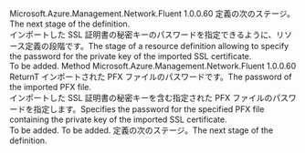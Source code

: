 <Type Name="IWithSslPassword&lt;ReturnT&gt;" FullName="Microsoft.Azure.Management.Network.Fluent.HasSslCertificate.Definition.IWithSslPassword&lt;ReturnT&gt;">
  <TypeSignature Language="C#" Value="public interface IWithSslPassword&lt;ReturnT&gt;" />
  <TypeSignature Language="ILAsm" Value=".class public interface auto ansi abstract IWithSslPassword`1&lt;ReturnT&gt;" />
  <TypeSignature Language="DocId" Value="T:Microsoft.Azure.Management.Network.Fluent.HasSslCertificate.Definition.IWithSslPassword`1" />
  <TypeSignature Language="VB.NET" Value="Public Interface IWithSslPassword(Of ReturnT)" />
  <TypeSignature Language="F#" Value="type IWithSslPassword&lt;'ReturnT&gt; = interface" />
  <AssemblyInfo>
    <AssemblyName>Microsoft.Azure.Management.Network.Fluent</AssemblyName>
    <AssemblyVersion>1.0.0.60</AssemblyVersion>
  </AssemblyInfo>
  <TypeParameters>
    <TypeParameter Name="ReturnT" />
  </TypeParameters>
  <Interfaces />
  <Docs>
    <typeparam name="ReturnT"><span data-ttu-id="5fc73-101">定義の次のステージ。</span><span class="sxs-lookup"><span data-stu-id="5fc73-101">The next stage of the definition.</span></span></typeparam>
    <summary>
            <span data-ttu-id="5fc73-102">インポートした SSL 証明書の秘密キーのパスワードを指定できるように、リソース定義の段階です。</span><span class="sxs-lookup"><span data-stu-id="5fc73-102">The stage of a resource definition allowing to specify the password for the private key of the imported SSL certificate.</span></span>
            </summary>
    <remarks>To be added.</remarks>
  </Docs>
  <Members>
    <Member MemberName="WithSslCertificatePassword">
      <MemberSignature Language="C#" Value="public ReturnT WithSslCertificatePassword (string password);" />
      <MemberSignature Language="ILAsm" Value=".method public hidebysig newslot virtual instance !ReturnT WithSslCertificatePassword(string password) cil managed" />
      <MemberSignature Language="DocId" Value="M:Microsoft.Azure.Management.Network.Fluent.HasSslCertificate.Definition.IWithSslPassword`1.WithSslCertificatePassword(System.String)" />
      <MemberSignature Language="VB.NET" Value="Public Function WithSslCertificatePassword (password As String) As ReturnT" />
      <MemberSignature Language="F#" Value="abstract member WithSslCertificatePassword : string -&gt; 'ReturnT" Usage="iWithSslPassword.WithSslCertificatePassword password" />
      <MemberType>Method</MemberType>
      <AssemblyInfo>
        <AssemblyName>Microsoft.Azure.Management.Network.Fluent</AssemblyName>
        <AssemblyVersion>1.0.0.60</AssemblyVersion>
      </AssemblyInfo>
      <ReturnValue>
        <ReturnType>ReturnT</ReturnType>
      </ReturnValue>
      <Parameters>
        <Parameter Name="password" Type="System.String" />
      </Parameters>
      <Docs>
        <param name="password"><span data-ttu-id="5fc73-103">インポートされた PFX ファイルのパスワードです。</span><span class="sxs-lookup"><span data-stu-id="5fc73-103">The password of the imported PFX file.</span></span></param>
        <summary>
            <span data-ttu-id="5fc73-104">インポートした SSL 証明書の秘密キーを含む指定された PFX ファイルのパスワードを指定します。</span><span class="sxs-lookup"><span data-stu-id="5fc73-104">Specifies the password for the specified PFX file containing the private key of the imported SSL certificate.</span></span>
            </summary>
        <returns>To be added.</returns>
        <remarks>To be added.</remarks>
        <return><span data-ttu-id="5fc73-105">定義の次のステージ。</span><span class="sxs-lookup"><span data-stu-id="5fc73-105">The next stage of the definition.</span></span></return>
      </Docs>
    </Member>
  </Members>
</Type>